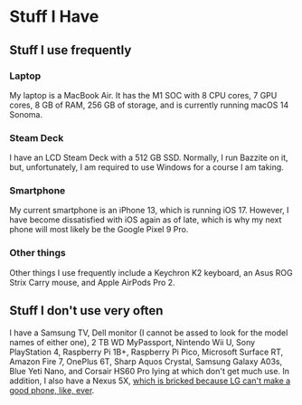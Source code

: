 # Stuff I Have
## Stuff I use frequently
### Laptop
My laptop is a MacBook Air. It has the M1 SOC with 8 CPU cores, 7 GPU cores, 8 GB of RAM, 256 GB of storage, and is currently running macOS 14 Sonoma.

### Steam Deck
I have an LCD Steam Deck with a 512 GB SSD. Normally, I run Bazzite on it, but, unfortunately, I am required to use Windows for a course I am taking.

### Smartphone
My current smartphone is an iPhone 13, which is running iOS 17. However, I have become dissatisfied with iOS again as of late, which is why my next phone will most likely be the Google Pixel 9 Pro.

### Other things
Other things I use frequently include a Keychron K2 keyboard, an Asus ROG Strix Carry mouse, and Apple AirPods Pro 2.

## Stuff I don't use very often
I have a Samsung TV, Dell monitor (I cannot be assed to look for the model names of either one), 2 TB WD MyPassport, Nintendo Wii U, Sony PlayStation 4, Raspberry Pi 1B+, Raspberry Pi Pico, Microsoft Surface RT, Amazon Fire 7, OnePlus 6T, Sharp Aquos Crystal, Samsung Galaxy A03s, Blue Yeti Nano, and Corsair HS60 Pro lying at which don't get much use. In addition, I also have a Nexus 5X, [which is bricked because LG can't make a good phone, like, ever](https://en.wikipedia.org/wiki/LG_smartphone_bootloop_issues).